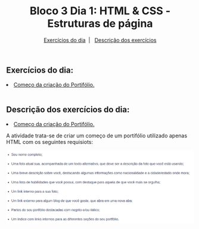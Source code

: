 <h1 align="center">Bloco 3 Dia 1: HTML & CSS - Estruturas de página </h1>

<p align="center">
  <a href="#exercicio">Exercícios do dia</a>&nbsp;&nbsp;|&nbsp;&nbsp;
  <a href="#descricao">Descrição dos exercícios</a>
</p>

</br>
<h2 id="exercicio">Exercícios do dia:</h2>

<li><a href="#portifolioStart">Começo da criação do Portifólio.</a></li>
</br>

<h2 id="descricao">Descrição dos exercícios do dia:</h2>

<li id="portifolioStart"><a href="Bloco_3/Dia_1/portifoilioPart1.html">Começo da criação do Portifólio.</a></li>
<p>A atividade trata-se de criar um começo de um portifólio utilizado apenas HTML com os seguintes requisiots:</p>
<img alt="Imagem dos Requisitos" src="Imagens/renomear.png">